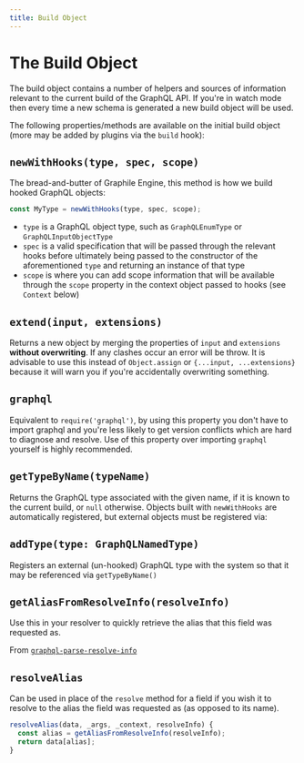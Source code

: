 ```yaml
---
title: Build Object
---
```


# The Build Object

The build object contains a number of helpers and sources of information
relevant to the current build of the GraphQL API. If you're in watch mode then
every time a new schema is generated a new build object will be used.

The following properties/methods are available on the initial build object (more
may be added by plugins via the `build` hook):

## `newWithHooks(type, spec, scope)`

The bread-and-butter of Graphile Engine, this method is how we build hooked
GraphQL objects:

```js
const MyType = newWithHooks(type, spec, scope);
```

- `type` is a GraphQL object type, such as `GraphQLEnumType` or
  `GraphQLInputObjectType`
- `spec` is a valid specification that will be passed through the relevant hooks
  before ultimately being passed to the constructor of the aforementioned `type`
  and returning an instance of that type
- `scope` is where you can add scope information that will be available through
  the `scope` property in the context object passed to hooks (see `Context`
  below)

## `extend(input, extensions)`

Returns a new object by merging the properties of `input` and `extensions`
**without overwriting**. If any clashes occur an error will be throw. It is
advisable to use this instead of `Object.assign` or `{...input, ...extensions}`
because it will warn you if you're accidentally overwriting something.

## `graphql`

Equivalent to `require('graphql')`, by using this property you don't have to
import graphql and you're less likely to get version conflicts which are hard to
diagnose and resolve. Use of this property over importing `graphql` yourself is
highly recommended.

## `getTypeByName(typeName)`

Returns the GraphQL type associated with the given name, if it is known to the
current build, or `null` otherwise. Objects built with `newWithHooks` are
automatically registered, but external objects must be registered via:

## `addType(type: GraphQLNamedType)`

Registers an external (un-hooked) GraphQL type with the system so that it may be
referenced via `getTypeByName()`

## `getAliasFromResolveInfo(resolveInfo)`

Use this in your resolver to quickly retrieve the alias that this field was
requested as.

From
[`graphql-parse-resolve-info`](https://github.com/graphile/graphile-engine/tree/master/packages/graphql-parse-resolve-info#getaliasfromresolveinforesolveinfo)

<!-- TODO: example -->

## `resolveAlias`

Can be used in place of the `resolve` method for a field if you wish it to
resolve to the alias the field was requested as (as opposed to its name).

```js
resolveAlias(data, _args, _context, resolveInfo) {
  const alias = getAliasFromResolveInfo(resolveInfo);
  return data[alias];
}
```
